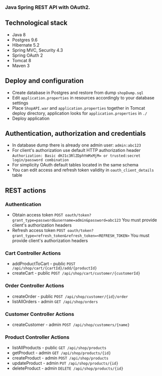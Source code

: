
### Java Spring REST API with OAuth2.

## Technological stack
- Java 8
- Postgres 9.6
- Hibernate 5.2
- Spring MVC, Security 4.3
- Spring OAuth 2
- Tomcat 8
- Maven 3

## Deploy and configuration
- Create database in Postgres and restore from dump `shopDump.sql`
- Edit `application.properties` in resources accordingly to your database settings
- Place `ShopAPI.war` and `application.properties` together in Tomcat deploy directory,
application looks for `application.properties` in `./`
- Deploy application

## Authentication, authorization and credentials
 - In database dump there is already one admin user: `admin:abc123`
 - For client's authorization use default HTTP authorization header `Authorization: Basic dHJ1c3RlZDphYmMxMjM=
 or trusted:secret login/password combination` 
 - For simplicity OAuth default tables located in the same schema
 - You can edit access and refresh token validity in `oauth_client_details` table

## REST actions

### Authentication

- Obtain access token
``POST oauth/token?grant_type=password&username=admin&password=abc123``
You must provide client's authorization headers
- Refresh access token
``POST oauth/token?grant_type=refresh_token&refresh_token=<REFRESH_TOKEN>``
You must provide client's authorization headers
### Cart Controller Actions

- addProductToCart - public
``POST /api/shop/cart/{cartId}/add/{productId}``
- createCart - public 
``POST /api/shop/cart/customer/{customerId}``

### Order Controller Actions

- createOrder - public
``POST /api/shop/customer/{id}/order``
- listAllOrders - admin
``GET /api/shop/orders``

### Customer Controller Actions

- createCustomer - admin
``POST /api/shop/customers/{name}``

### Product Controller Actions

- listAllProducts - public
``GET /api/shop/products``
- getProduct - admin
``GET /api/shop/products/{id}``
- createProduct - admin
``POST /api/shop/products``
- updateProduct - admin
``PUT /api/shop/products/{id}``
- deleteProduct - admin
``DELETE /api/shop/products/{id}``

 